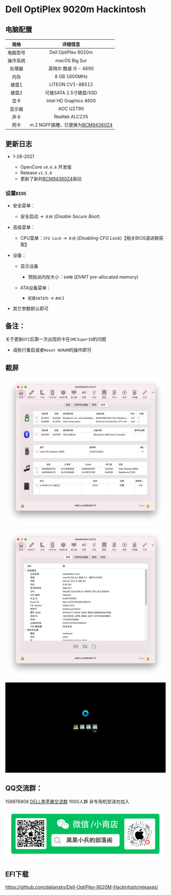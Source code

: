 # Dell OptiPlex 9020m Hackintosh

## 电脑配置

|   规格   |                           详细信息                           |
| :------: | :----------------------------------------------------------: |
| 电脑型号 |                     Dell OptiPlex 9020m                      |
| 操作系统 |                        macOS Big Sur                         |
|  处理器  |                    英特尔 酷睿 i5 - 4690                     |
|   内存   |                         8 GB 1600MHz                         |
|  硬盘1   |                       LITEON CV1-8B512                       |
|  硬盘2   |                    可接SATA 2.5寸硬盘/SSD                    |
|   显卡   |                    Intel HD Graphics 4600                    |
|  显示器  |                          AOC U2790                           |
|   声卡   |                        Realtek ALC235                        |
|   网卡   | m.2 NGFF插槽，已更换为[BCM94360Z4](https://blog.daliansky.net/uploads/WeChatandShop.png) |

## 更新日志

- 1-28-2021
  
  - OpenCore `v0.6.6` 开发版
  - Release `v1.5.0`
  - 更新了新的[BCM94360Z4](https://blog.daliansky.net/uploads/WeChatandShop.png)驱动
  
  

### 设置`BIOS`

- 安全菜单：
  
  - 安全启动 -> `关闭`  (*Disable Secure Boot*)
  
- 高级菜单：
  
  - CPU菜单：`CFG Lock` -> `关闭` (*Disabling CFG Lock*)【相关BIOS请进群获取】
  
- 设备：
  - 显示设备
    - 预指派内存大小：`64MB` (*DVMT* pre-allocated memory)
  
  - ATA设备菜单：
    - `配置SATA为` -> `AHCI`
  
- 其它参数默认即可

  


## 备注：

关于更新`EFI`后第一次出现的卡在`SMCSuperIO`的问题

- 请执行重启或者`Reset NVRAM`的操作即可

## 截屏

![Hackintool_Misc](ScreenShot/Hackintool_Misc.png)

![Hackintool](ScreenShot/Hackintool.png)

![OC](ScreenShot/OC.png)

## QQ交流群：

158976808 [DELL黑苹果交流群](https://qm.qq.com/cgi-bin/qm/qr?k=c9DeeyUg9x4dZlOpIVmj4R4g38p-YCZ1&jump_from=webapi) 1000人群 非专用机型请勿加入

![WeChatandShop](ScreenShot/WeChatandShop.png)

## EFI下载

https://github.com/daliansky/Dell-OptiPlex-9020M-Hackintosh/releases/

